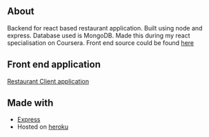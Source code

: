 ## About
Backend for react based restaurant application. Built using node and express. Database used is MongoDB.
Made this during my react specialisation on Coursera. Front end source could be found [here](https://github.com/i-gitit/restaurantclient)

## Front end application
[Restaurant Client application](https://restaurantclient.netlify.app/)

## Made with

* [Express](https://expressjs.com/)
* Hosted on [heroku](https://www.heroku.com/)